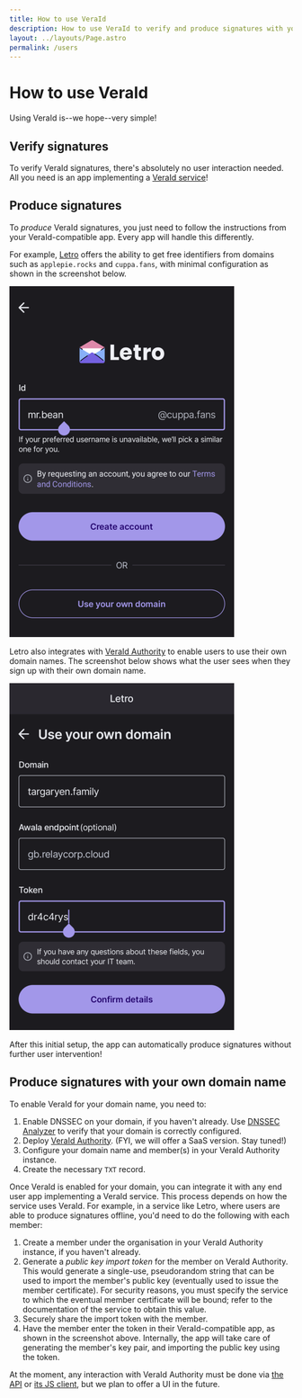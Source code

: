 ```yaml
---
title: How to use VeraId
description: How to use VeraId to verify and produce signatures with your own domain name
layout: ../layouts/Page.astro
permalink: /users
---
```


# How to use VeraId

Using VeraId is--we hope--very simple!

## Verify signatures

To verify VeraId signatures, there's absolutely no user interaction needed.
All you need is an app implementing a [VeraId service](/services)!

## Produce signatures

To _produce_ VeraId signatures,
you just need to follow the instructions from your VeraId-compatible app.
Every app will handle this differently.

For example,
[Letro](https://letro.app/en/) offers the ability to get free identifiers from domains such as `applepie.rocks` and `cuppa.fans`,
with minimal configuration as shown in the screenshot below.

![Letro signup with Relaycorp-managed domain name](../assets/images/usage/letro-free-account.png)

Letro also integrates with [VeraId Authority](https://docs.relaycorp.tech/veraid-authority/) to enable users to use their own domain names.
The screenshot below shows what the user sees when they sign up with their own domain name.

![Letro signup with own domain name](../assets/images/usage/letro-own-domain.png)

After this initial setup,
the app can automatically produce signatures without further user intervention!

## Produce signatures with your own domain name

To enable VeraId for your domain name, you need to:

1. Enable DNSSEC on your domain, if you haven't already. Use [DNSSEC Analyzer](https://dnssec-analyzer.verisignlabs.com/) to verify that your domain is correctly configured.
2. Deploy [VeraId Authority](https://docs.relaycorp.tech/veraid-authority/). (FYI, we will offer a SaaS version. Stay tuned!)
3. Configure your domain name and member(s) in your VeraId Authority instance.
4. Create the necessary `TXT` record.

Once VeraId is enabled for your domain,
you can integrate it with any end user app implementing a VeraId service.
This process depends on how the service uses VeraId.
For example,
in a service like Letro,
where users are able to produce signatures offline,
you'd need to do the following with each member:

1. Create a member under the organisation in your VeraId Authority instance, if you haven't already.
2. Generate a _public key import token_ for the member on VeraId Authority. This would generate a single-use, pseudorandom string that can be used to import the member's public key (eventually used to issue the member certificate). For security reasons, you must specify the service to which the eventual member certificate will be bound; refer to the documentation of the service to obtain this value.
3. Securely share the import token with the member.
4. Have the member enter the token in their VeraId-compatible app, as shown in the screenshot above. Internally, the app will take care of generating the member's key pair, and importing the public key using the token.

At the moment, any interaction with VeraId Authority must be done via [the API](https://docs.relaycorp.tech/veraid-authority/api) or [its JS client](https://docs.relaycorp.tech/veraid-authority-js/), but we plan to offer a UI in the future.
